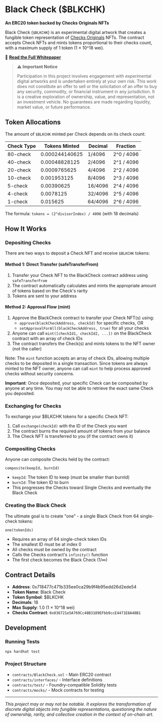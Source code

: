 # Black Check ($BLKCHK)

**An ERC20 token backed by Checks Originals NFTs**

Black Check (`$BLKCHK`) is an experimental digital artwork that creates a fungible token representation of [Checks Originals](https://etherscan.io/address/0x036721e5A769Cc48B3189EFbb9ccE4471E8A48B1) NFTs. The contract accepts Check NFTs and mints tokens proportional to their checks count, with a maximum supply of 1 token (1 × 10^18 wei).

📄 **[Read the Full Whitepaper](https://github.com/visualizevalue/vvhitepapers/blob/main/projects/BLACK_CHECK.md)**

> **⚠️ Important Notice**
>
> Participation in this project involves engagement with experimental digital artworks and is undertaken entirely at your own risk. This work does not constitute an offer to sell or the solicitation of an offer to buy any security, commodity, or financial instrument in any jurisdiction. It is a creative exploration of ownership, value, and representation, not an investment vehicle. No guarantees are made regarding liquidity, market value, or future performance.

## Token Allocations

The amount of `$BLKCHK` minted per Check depends on its check count:

| Check Type | Tokens Minted  | Decimal | Fraction   |
| ---------- | -------------- | ------- | ---------- |
| 80-check   | 0.000244140625 | 1/4096  | 2^0 / 4096 |
| 40-check   | 0.00048828125  | 2/4096  | 2^1 / 4096 |
| 20-check   | 0.0009765625   | 4/4096  | 2^2 / 4096 |
| 10-check   | 0.001953125    | 8/4096  | 2^3 / 4096 |
| 5-check    | 0.00390625     | 16/4096 | 2^4 / 4096 |
| 4-check    | 0.0078125      | 32/4096 | 2^5 / 4096 |
| 1-check    | 0.015625       | 64/4096 | 2^6 / 4096 |

The formula: `tokens = (2^divisorIndex) / 4096` (with 18 decimals)

## How It Works

### Depositing Checks

There are two ways to deposit a Check NFT and receive `$BLKCHK` tokens:

#### Method 1: Direct Transfer (safeTransferFrom)

1. Transfer your Check NFT to the BlackCheck contract address using `safeTransferFrom`
2. The contract automatically calculates and mints the appropriate amount of tokens based on the Check's rarity
3. Tokens are sent to your address

#### Method 2: Approval Flow (mint)

1. Approve the BlackCheck contract to transfer your Check NFT(s) using:
   - `approve(blackCheckAddress, checkId)` for specific checks, OR
   - `setApprovalForAll(blackCheckAddress, true)` for all your checks
2. Anyone can call `mint([checkId1, checkId2, ...])` on the BlackCheck contract with an array of check IDs
3. The contract transfers the Check(s) and mints tokens to the NFT owner (not the caller)

Note: The `mint` function accepts an array of check IDs, allowing multiple checks to be deposited in a single transaction. Since tokens are always minted to the NFT owner, anyone can call `mint` to help process approved checks without security concerns.

**Important**: Once deposited, your specific Check can be composited by anyone at any time. You may not be able to retrieve the exact same Check you deposited.

### Exchanging for Checks

To exchange your $BLKCHK tokens for a specific Check NFT:

1. Call `exchange(checkId)` with the ID of the Check you want
2. The contract burns the required amount of tokens from your balance
3. The Check NFT is transferred to you (if the contract owns it)

### Compositing Checks

Anyone can composite Checks held by the contract:

```solidity
composite(keepId, burnId)
```

- `keepId`: The token ID to keep (must be smaller than burnId)
- `burnId`: The token ID to burn
- This progresses the Checks toward Single Checks and eventually the Black Check

### Creating the Black Check

The ultimate goal is to create "one" - a single Black Check from 64 single-check tokens:

```solidity
one(tokenIds)
```

- Requires an array of 64 single-check token IDs
- The smallest ID must be at index 0
- All checks must be owned by the contract
- Calls the Checks contract's `infinity()` function
- The first check becomes the Black Check (1/∞)

## Contract Details

- **Address**: 0x718477c471b335ee0ca29b9f4b95edd26d2ede54
- **Token Name**: Black Check
- **Token Symbol**: $BLKCHK
- **Decimals**: 18
- **Max Supply**: 1.0 (1 × 10^18 wei)
- **Checks Contract**: `0x036721e5A769Cc48B3189EFbb9ccE4471E8A48B1`

## Development

### Running Tests

```shell
npx hardhat test
```

### Project Structure

- `contracts/BlackCheck.sol` - Main ERC20 contract
- `contracts/interfaces/` - Interface definitions
- `contracts/test/` - Foundry-compatible Solidity tests
- `contracts/mocks/` - Mock contracts for testing

---

_This project may or may not be notable. It explores the transformation of discrete digital objects into fungible representations, questioning the nature of ownership, rarity, and collective creation in the context of on-chain art._
